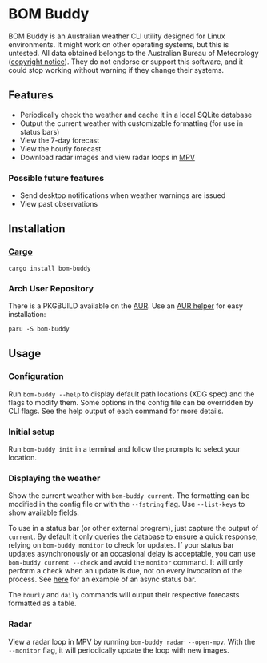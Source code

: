 # BOM Buddy

BOM Buddy is an Australian weather CLI utility designed for Linux environments. It might work on other operating systems, but this is untested. All data obtained belongs to the Australian Bureau of Meteorology ([copyright notice](https://reg.bom.gov.au/other/copyright.shtml)). They do not endorse or support this software, and it could stop working without warning if they change their systems.

## Features

- Periodically check the weather and cache it in a local SQLite database
- Output the current weather with customizable formatting (for use in status bars)
- View the 7-day forecast
- View the hourly forecast
- Download radar images and view radar loops in [MPV](https://mpv.io/)

### Possible future features

- Send desktop notifications when weather warnings are issued
- View past observations

## Installation

### [Cargo](https://doc.rust-lang.org/cargo/getting-started/installation.html)

`cargo install bom-buddy`

### Arch User Repository

There is a PKGBUILD available on the [AUR](https://aur.archlinux.org/packages/bom-buddy). Use an [AUR helper](https://wiki.archlinux.org/title/AUR_helpers) for easy installation:

`paru -S bom-buddy`

## Usage

### Configuration

Run `bom-buddy --help` to display default path locations (XDG spec) and the flags to modify them. Some options in the config file can be overridden by CLI flags. See the help output of each command for more details.

### Initial setup

Run `bom-buddy init` in a terminal and follow the prompts to select your location.

### Displaying the weather

Show the current weather with `bom-buddy current`. The formatting can be modified in the config file or with the `--fstring` flag. Use `--list-keys` to show available fields.

To use in a status bar (or other external program), just capture the output of `current`. By default it only queries the database to ensure a quick response, relying on `bom-buddy monitor` to check for updates. If your status bar updates asynchronously or an occasional delay is acceptable, you can use `bom-buddy current --check` and avoid the `monitor` command. It will only perform a check when an update is due, not on every invocation of the process. See [here](https://github.com/sublipri/subar) for an example of an async status bar.

The `hourly` and `daily` commands will output their respective forecasts formatted as a table.

### Radar

View a radar loop in MPV by running `bom-buddy radar --open-mpv`. With the `--monitor` flag, it will periodically update the loop with new images.
